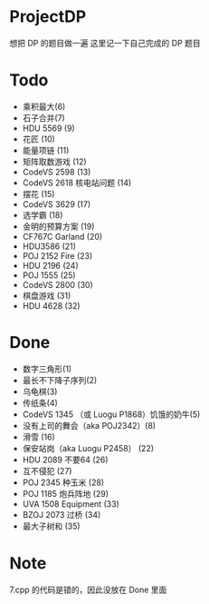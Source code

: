 #  ProjectDP

想把 DP 的题目做一遍
这里记一下自己完成的 DP 题目

# Todo
- 乘积最大(6)
- 石子合并(7)
- HDU 5569 (9)
- 花匠 (10)
- 能量项链 (11)
- 矩阵取数游戏 (12)
- CodeVS 2598 (13)
- CodeVS 2618 核电站问题 (14)
- 摆花 (15)
- CodeVS 3629 (17)
- 选学霸 (18)
- 金明的预算方案 (19)
- CF767C Garland (20)
- HDU3586 (21)
- POJ 2152 Fire (23)
- HDU 2196 (24)
- POJ 1555 (25)
- CodeVS 2800 (30)
- 棋盘游戏 (31)
- HDU 4628 (32)

# Done
- 数字三角形(1)
- 最长不下降子序列(2)
- 乌龟棋(3)
- 传纸条(4)
- CodeVS 1345 （或 Luogu P1868）饥饿的奶牛(5)
- 没有上司的舞会（aka POJ2342）(8)
- 滑雪 (16)
- 保安站岗（aka Luogu P2458） (22)
- HDU 2089 不要64 (26)
- 互不侵犯 (27)
- POJ 2345 种玉米 (28)
- POJ 1185 炮兵阵地 (29)
- UVA 1508 Equipment (33)
- BZOJ 2073 过桥 (34)
- 最大子树和 (35)

# Note
7.cpp 的代码是错的，因此没放在 Done 里面
